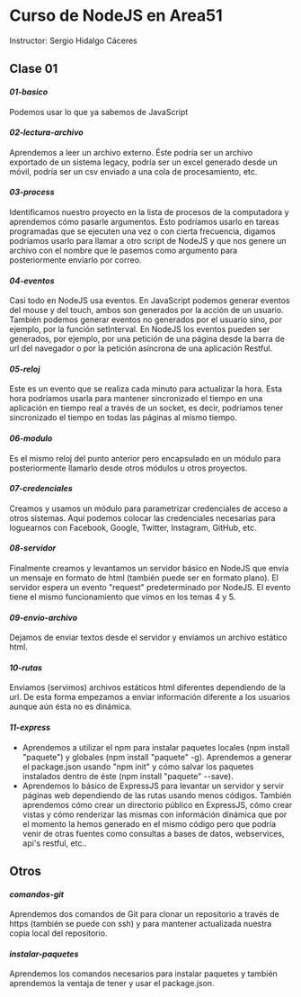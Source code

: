# Curso de NodeJS en Area51
Instructor: Sergio Hidalgo Cáceres

## **Clase 01**

#### *01-basico*
Podemos usar lo que ya sabemos de JavaScript

#### *02-lectura-archivo*
Aprendemos a leer un archivo externo. Éste podría ser un archivo exportado de un sistema legacy, podría ser un excel generado desde un móvil, podría ser un csv enviado a una cola de procesamiento, etc.

#### *03-process*
Identificamos nuestro proyecto en la lista de procesos de la computadora y aprendemos cómo pasarle argumentos. Esto podríamos usarlo en tareas programadas que se ejecuten una vez o con cierta frecuencia, digamos podríamos usarlo para llamar a otro script de NodeJS y que nos genere un archivo con el nombre que le pasemos como argumento para posteriormente enviarlo por correo.

#### *04-eventos*
Casi todo en NodeJS usa eventos. En JavaScript podemos generar eventos del mouse y del touch, ambos son generados por la acción de un usuario. También podemos generar eventos no generados por el usuario sino, por ejemplo, por la función setInterval.
En NodeJS los eventos pueden ser generados, por ejemplo, por una petición de una página desde la barra de url del navegador o por la petición asíncrona de una aplicación Restful.

#### *05-reloj*
Este es un evento que se realiza cada minuto para actualizar la hora. Esta hora podríamos usarla para mantener sincronizado el tiempo en una aplicación en tiempo real a través de un socket, es decir, podríamos tener sincronizado el tiempo en todas las páginas al mismo tiempo.

#### *06-modulo*
Es el mismo reloj del punto anterior pero encapsulado en un módulo para posteriormente llamarlo desde otros módulos u otros proyectos.

#### *07-credenciales*
Creamos y usamos un módulo para parametrizar credenciales de acceso a otros sistemas. Aquí podemos colocar las credenciales necesarias para loguearnos con Facebook, Google, Twitter, Instagram, GitHub, etc.

#### *08-servidor*
Finalmente creamos y levantamos un servidor básico en NodeJS que envía un mensaje en formato de html (también puede ser en formato plano). El servidor espera un evento "request" predeterminado por NodeJS. El evento tiene el mismo funcionamiento que vimos en los temas 4 y 5.

#### *09-envio-archivo*
Dejamos de enviar textos desde el servidor y enviamos un archivo estático html.

#### *10-rutas*
Enviamos (servimos) archivos estáticos html diferentes dependiendo de la url. De esta forma empezamos a enviar información diferente a los usuarios aunque aún ésta no es dinámica.

#### *11-express*
* Aprendemos a utilizar el npm para instalar paquetes locales (npm install "paquete") y globales (npm install "paquete" -g). Aprendemos a generar el package.json usando "npm init" y cómo salvar los paquetes instalados dentro de éste (npm install "paquete" --save).
* Aprendemos lo básico de ExpressJS para levantar un servidor y servir páginas web dependiendo de las rutas usando menos códigos. También aprendemos cómo crear un directorio público en ExpressJS, cómo crear vistas y cómo renderizar las mismas con információn dinámica que por el momento la hemos generado en el mismo código pero que podría venir de otras fuentes como consultas a bases de datos, webservices, api's restful, etc..

## **Otros**
#### *comandos-git*
Aprendemos dos comandos de Git para clonar un repositorio a través de https (también se puede con ssh) y para mantener actualizada nuestra copia local del repositorio.

#### *instalar-paquetes*
Aprendemos los comandos necesarios para instalar paquetes y también aprendemos la ventaja de tener y usar el package.json.